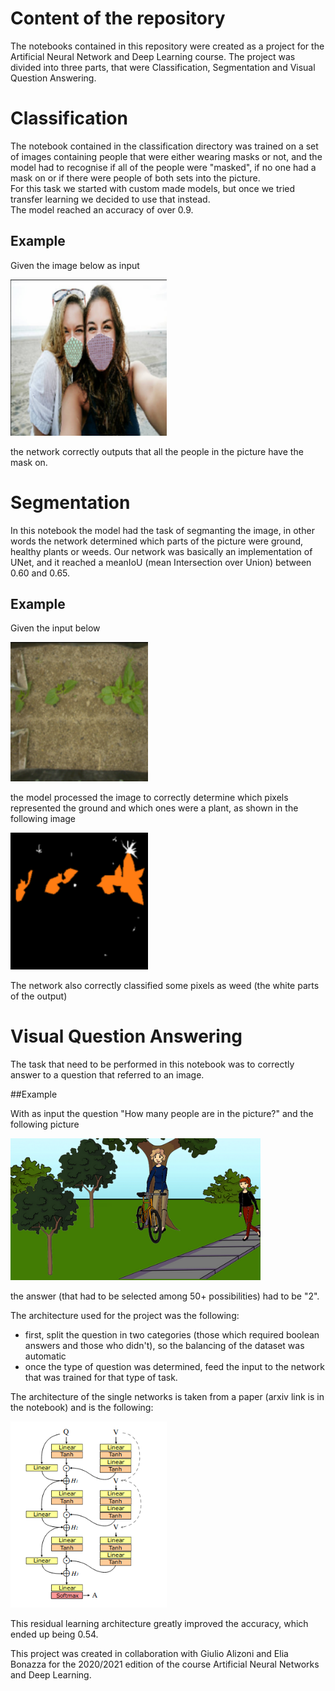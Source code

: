 # Content of the repository
The notebooks contained in this repository were created as a project for the Artificial Neural Network and Deep Learning course.
The project was divided into three parts, that were Classification, Segmentation and Visual Question Answering.

# Classification
The notebook contained in the classification directory was trained on a set of images containing people that were either wearing masks or not, and the model had to recognise if all of the people were "masked", if no one had a mask on or if there were people of both sets into the picture.<br>
For this task we started with custom made models, but once we tried transfer learning we decided to use that instead.<br>
The model reached an accuracy of over 0.9.

## Example
Given the image below as input

<img src="./pictures/classification_image.png" width="250"/>

the network correctly outputs that all the people in the picture have the mask on.

# Segmentation
In this notebook the model had the task of segmanting the image, in other words the network determined which parts of the picture were ground, healthy plants or weeds.
Our network was basically an implementation of UNet, and it reached a meanIoU (mean Intersection over Union) between 0.60 and 0.65.

## Example
Given the input below

<img src="./pictures/input.png" width="220"/>

the model processed the image to correctly determine which pixels represented the ground and which ones were a plant, as shown in the following image

<img src="./pictures/result.png" width="220"/>

The network also correctly classified some pixels as weed (the white parts of the output)

# Visual Question Answering

The task that need to be performed in this notebook was to correctly answer to a question that referred to an image.

##Example

With as input the question "How many people are in the picture?" and the following picture

<img src="./pictures/vqa.png" width="400"/>


the answer (that had to be selected among 50+ possibilities) had to be "2".

The architecture used for the project was the following:

- first, split the question in two categories (those which required boolean answers and those who didn't), so the balancing of the dataset was automatic
- once the type of question was determined, feed the input to the network that was trained for that type of task.

The architecture of the single networks is taken from a paper (arxiv link is in the notebook) and is the following:

<img src="./pictures/paper.png" width="250"/>


This residual learning architecture greatly improved the accuracy, which ended up being 0.54.

This project was created in collaboration with Giulio Alizoni and Elia Bonazza for the 2020/2021 edition of the course Artificial Neural Networks and Deep Learning.